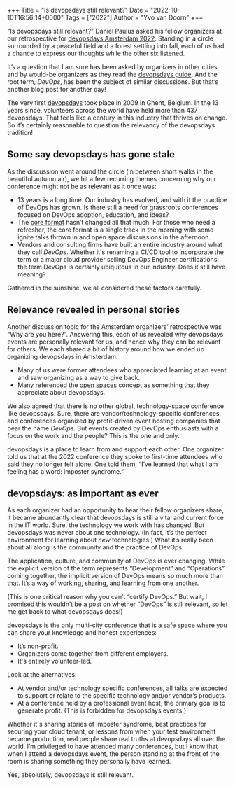 +++
Title = "Is devopsdays still relevant?"
Date = "2022-10-10T16:56:14+0000"
Tags = ["2022"]
Author = "Yvo van Doorn"
+++

“Is devopsdays still relevant?” Daniel Paulus asked his fellow organizers at our retrospective for [devopsdays Amsterdam 2022](https://devopsdays.org/events/2022-amsterdam/welcome/). Standing in a circle surrounded by a peaceful field and a forest settling into fall, each of us had a chance to express our thoughts while the other six listened.

It’s a question that I am sure has been asked by organizers in other cities and by would-be organizers as they read the [devopsdays guide](https://devopsdays.org/organizing). And the root term, _DevOps_, has been the subject of similar discussions. But that’s another blog post for another day!

The very first [devopsdays](https://devopsdays.org/about) took place in 2009 in Ghent, Belgium. In the 13 years since, volunteers across the world have held more than 437 devopsdays. That feels like a century in this industry that thrives on change. So it’s certainly reasonable to question the relevancy of the devopsdays tradition!

## Some say devopsdays has gone stale

As the discussion went around the circle (in between short walks in the beautiful autumn air), we hit a few recurring themes concerning why our conference might not be as relevant as it once was:

* 13 years is a long time. Our industry has evolved, and with it the practice of DevOps has grown. Is there still a need for grassroots conferences focused on DevOps adoption, education, and ideas?
* The [core format](https://devopsdays.org/organizing#setting-your-program) hasn’t changed all that much. For those who need a refresher, the core format is a single track in the morning with some ignite talks thrown in and open space discussions in the afternoon.
* Vendors and consulting firms have built an entire industry around what they call _DevOps_. Whether it's renaming a CI/CD tool to incorporate the term or a major cloud provider selling DevOps Engineer certifications, the term DevOps is certainly ubiquitous in our industry. Does it still have meaning?

Gathered in the sunshine, we all considered these factors carefully.

## Relevance revealed in personal stories

Another discussion topic for the Amsterdam organizers’ retrospective was “Why are you here?”. Answering this, each of us revealed why devopsdays events are personally relevant for us, and hence why they can be relevant for others. We each shared a bit of history around how we ended up organizing devopsdays in Amsterdam:

* Many of us were former attendees who appreciated learning at an event and saw organizing as a way to give back.
* Many referenced the [open spaces](https://devopsdays.org/open-space-format/) concept as something that they appreciate about devopsdays.

We also agreed that there is no other global, technology-space conference like devopsdays. Sure, there are vendor/technology-specific conferences, and conferences organized by profit-driven event hosting companies that bear the name _DevOps_. But events created by DevOps enthusiasts with a focus on the work and the people? This is the one and only.

devopsdays is a place to learn from and support each other. One organizer told us that at the 2022 conference they spoke to first-time attendees who said they no longer felt alone. One told them, “I’ve learned that what I am feeling has a word: imposter syndrome.”

## devopsdays: as important as ever

As each organizer had an opportunity to hear their fellow organizers share, it became abundantly clear that devopsdays is still a vital and current force in the IT world. Sure, the technology we work with has changed. But devopsdays was never about one technology. (In fact, it’s the perfect environment for learning about _new_ technologies.) What it’s really been about all along is the community and the practice of DevOps.

The application, culture, and community of DevOps is ever changing. While the explicit version of the term represents “Development” and “Operations” coming together, the implicit version of DevOps means so much more than that. It’s a way of working, sharing, and learning from one another.

(This is one critical reason why you can’t “certify DevOps.” But wait, I promised this wouldn’t be a post on whether “DevOps” is still relevant, so let me get back to what devopsdays does!)

devopsdays is the only multi-city conference that is a safe space where you can share your knowledge and honest experiences:

* It’s non-profit.
* Organizers come together from different employers.
* It's entirely volunteer-led.

Look at the alternatives:

* At vendor and/or technology specific conferences, all talks are expected to support or relate to the specific technology and/or vendor’s products.
* At a conference held by a professional event host, the primary goal is to generate profit. (This is forbidden for devopsdays events.)  

Whether it's sharing stories of imposter syndrome, best practices for securing your cloud tenant, or lessons from when your test environment became production, real people share real truths at devopsdays all over the world. I’m privileged to have attended many conferences, but I know that when I attend a devopsdays event, the person standing at the front of the room is sharing something they personally have learned.

Yes, absolutely, devopsdays is still relevant.
